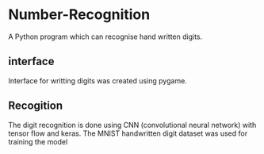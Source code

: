 # Number-Recognition
A Python program which can recognise hand written digits.

## interface
Interface for writting digits was created using pygame. 

## Recogition
The digit recognition is done using CNN (convolutional neural network) with tensor flow and keras.
The MNIST handwritten digit dataset was used for training the model
